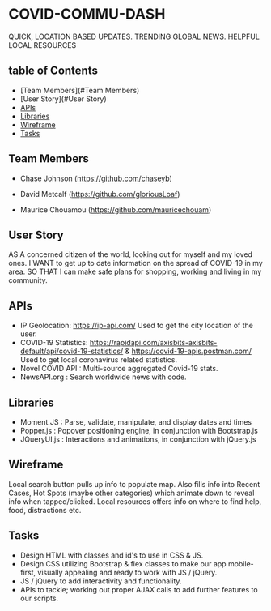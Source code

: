 # COVID-COMMU-DASH #

QUICK, LOCATION BASED UPDATES.
TRENDING GLOBAL NEWS.
HELPFUL LOCAL RESOURCES

## table of Contents
- [Team Members](#Team Members)
- [User Story](#User Story)
- [APIs](#APIs)
- [Libraries](#Libraries)
- [Wireframe](#Wireframe)
- [Tasks](#Tasks)


## Team Members 

* Chase Johnson (https://github.com/chaseyb) 

* David Metcalf (https://github.com/gloriousLoaf) 

* Maurice Chouamou (https://github.com/mauricechouam)

## User Story 

AS A concerned citizen of the world, looking out for myself and my loved ones.
I WANT to get up to date information on the spread of COVID-19 in my area.
SO THAT I can make safe plans for shopping, working and living in my community.

## APIs

- IP Geolocation: https://ip-api.com/ Used to get the city location of the user.
- COVID-19 Statistics: https://rapidapi.com/axisbits-axisbits-default/api/covid-19-statistics/ & https://covid-19-apis.postman.com/ Used to get local coronavirus related statistics.
- Novel COVID API : Multi-source aggregated Covid-19 stats.
- NewsAPI.org : Search worldwide news with code.

## Libraries
- Moment.JS :  Parse, validate, manipulate, and display dates and times
- Popper.js :  Popover positioning engine, in conjunction with Bootstrap.js
- JQueryUI.js : Interactions and animations, in conjunction with jQuery.js


## Wireframe ##

Local search button pulls up info to populate map. Also fills info into Recent Cases, Hot Spots (maybe other categories) which animate down to reveal info when tapped/clicked. Local resources offers info on where to find help, food, distractions etc.

## Tasks ##

* Design HTML with classes and id's to use in CSS & JS.
* Design CSS utilizing Bootstrap & flex classes to make our app mobile-first, visually appealing and ready to work with JS / jQuery.
* JS / jQuery to add interactivity and functionality.
* APIs to tackle; working out proper AJAX calls to add further features to our scripts.
